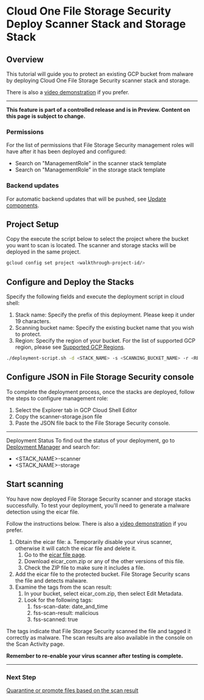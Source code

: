 # Cloud One File Storage Security Deploy Scanner Stack and Storage Stack

## Overview

<walkthrough-tutorial-duration duration="10"></walkthrough-tutorial-duration>

This tutorial will guide you to protect an existing GCP bucket from malware by deploying Cloud One File Storage Security scanner stack and storage.

There is also a [video demonstration](https://www.youtube.com/watch?v) if you prefer.

--------------------------------

**This feature is part of a controlled release and is in Preview. Content on this page is subject to change.**

### Permissions

For the list of permissions that File Storage Security management roles will have after it has been deployed and configured:

* Search on "ManagementRole" in the <walkthrough-editor-open-file filePath="../scanner.yaml">scanner stack template</walkthrough-editor-open-file>
* Search on "ManagementRole" in the <walkthrough-editor-open-file filePath="../storage.yaml">storage stack template</walkthrough-editor-open-file>

### Backend updates

For automatic backend updates that will be pushed, see [Update components](https://cloudone.trendmicro.com/docs/file-storage-security/).

## Project Setup

Copy the execute the script below to select the project where the bucket you want to scan is located. The scanner and storage stacks will be deployed in the same project.

<walkthrough-project-setup></walkthrough-project-setup>

```sh
gcloud config set project <walkthrough-project-id/>
```

## Configure and Deploy the Stacks

Specify the following fields and execute the deployment script in cloud shell:

1. Stack name: Specify the prefix of this deployment. Please keep it under 19 characters.
2. Scanning bucket name: Specify the existing bucket name that you wish to protect.
3. Region: Specify the region of your bucket. For the list of supported GCP region, please see [Supported GCP Regions](https://cloudone.trendmicro.com/docs/file-storage-security/).

```sh
./deployment-script.sh -d <STACK_NAME> -s <SCANNING_BUCKET_NAME> -r <REGION>
```

## Configure JSON in File Storage Security console

To complete the deployment process, once the stacks are deployed, follow the steps to configure management role:

1. Select the Explorer tab in GCP Cloud Shell Editor
2. Copy the scanner-storage.json file
3. Paste the JSON file back to the File Storage Security console.

--------------------------------

Deployment Status
To find out the status of your deployment, go to [Deployment Manager](https://console.cloud.google.com/dm) and search for:

* <STACK_NAME>-scanner
* <STACK_NAME>-storage

## Start scanning

You have now deployed File Storage Security scanner and storage stacks successfully. To test your deployment, you'll need to generate a malware detection using the eicar file.

Follow the instructions below. There is also a [video demonstration](https://www.youtube.com/watch?v) if you prefer.

1. Obtain the eicar file:
    a. Temporarily disable your virus scanner, otherwise it will catch the eicar file and delete it.
    1. Go to the [eicar file page](https://www.eicar.org/?page_id=3950).
    2. Download eicar_com.zip or any of the other versions of this file.
    3. Check the ZIP file to make sure it includes a file.
2. Add the eicar file to the protected bucket. File Storage Security scans the file and detects malware.
3. Examine the tags from the scan result:
    1. In your bucket, select eicar_com.zip, then select Edit Metadata.
    2. Look for the following tags:
        1. fss-scan-date: date_and_time
        2. fss-scan-result: malicious
        3. fss-scanned: true

The tags indicate that File Storage Security scanned the file and tagged it correctly as malware. The scan results are also available in the console on the Scan Activity page.

**Remember to re-enable your virus scanner after testing is complete.**

--------------------------------

### Next Step

[Quarantine or promote files based on the scan result](https://cloudone.trendmicro.com/docs/file-storage-security/)
